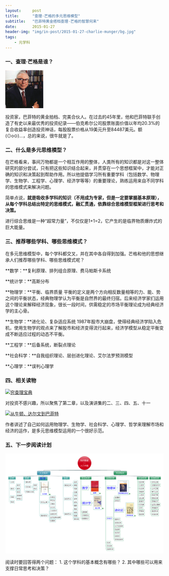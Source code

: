 ```yaml
---
layout:     post
title:      "查理·芒格的多元思维模型"
subtitle:   "巴菲特黄金搭档查理·芒格的智慧何来"
date:       2015-01-27
header-img: "img/in-post/2015-01-27-charlie-munger/bg.jpg"
tags:
    - 元学科
---
```




### 一、查理·芒格是谁？

![查理·芒格](/img/in-post/2015-01-27-charlie-munger/1.png)

投资家，巴菲特的黄金拍档、完美合伙人。在过去的45年里，他和巴菲特联手创造了有史以来最优秀的投资纪录——伯克希尔公司股票账面价值以年均20.3%的复合收益率创造投资神话，每股股票价格从19美元升至84487美元。额(⊙o⊙)…，总的来说，很牛就是了。

### 二、什么是多元思维模型？
在芒格看来，事间万物都是一个相互作用的整体，人类所有的知识都是对这一整体研究的部分尝试，只有把这些知识结合起来，并贯穿在一个思想框架中，才能对正确的知识和决策起到帮助作用。所以他提倡学习所有重要学科（包括数学、物理学、生物学、工程学、心理学、经济学等等）的重要理论，熟练运用来自不同学科的思维模式来解决问题。

简单点说，**就是吸收多学科的知识（不用成为专家，但是一定要掌握基本原理），从每个学科总结出特定的思维模式，融汇贯通，依靠综合思维模型框架进行思考和决策。** 

进行综合思维是一种“超常力量”，不仅仅是1+1=2，它产生的是临界物质爆炸式的巨大能量。

### 三、推荐哪些学科、哪些思维模式？
在多元思维模型中，每个学科都交叉，并在其中各自得到加强。芒格和他的思想继承人们推荐哪些学科、哪些思维模式呢？

**数学：**复利原理、排列组合原理、费马帕斯卡系统

**统计学：**高斯分布

**物理学：**平衡、临界质量
平衡的定义是两个方向相反数量相等的力、能、势之间的平衡状态，经典物理学认为平衡是自然界的最终归宿。后来经济学家们运用这个理论来解释经济现象，很长一段时间，供需稳定的市场平衡理论成为经典经济学的主心骨。

**生物学：**进化论、复杂适应系统
1987年股市大崩盘，使得经典经济学陷入危机，使用生物学的观点来了解股市和经济变得流行起来，经济学模型从稳定平衡变成不断适应过程的动态不平衡。

**工程学：**后备系统，断裂点理论

**社会科学：**自我组织理论、层创进化理论、艾尔法罗预测模型

**心理学：**误判心理学


### 四、相关读物

[![穷查理宝典](http://img5.douban.com/mpic/s4532008.jpg)](http://book.douban.com/subject/5346110/ "穷查理宝典")

对投资不感兴趣，所以聚焦了第二章，以及演讲集的二、三、四、五、十一


[![从牛顿、达尔文到巴菲特](http://img5.douban.com/mpic/s3020677.jpg)](http://book.douban.com/subject/1022739/ "从牛顿、达尔文到巴菲特")

作者讲述了自己如何运用物理学、生物学、社会科学、心理学、哲学来理解市场和经济的运作，是多元思维模型运用的一个很好示范。

### 五、下一步阅读计划
![知识图谱-入门书籍](/img/in-post/2015-01-27-charlie-munger/2.png)

阅读时要回答得两个问题：
1. 这个学科的基本概念有哪些？
2. 其中哪些可以用来支撑日常思考和决策？